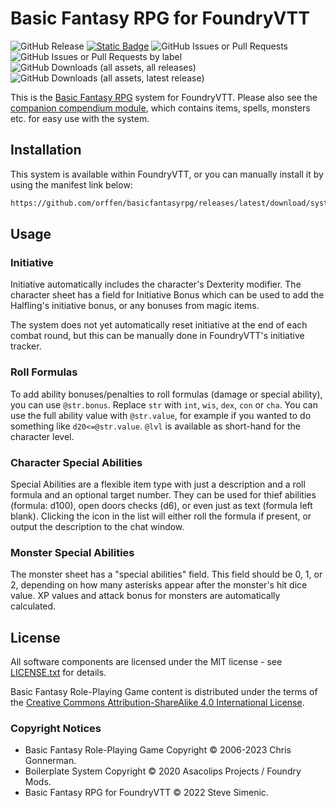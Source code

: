 # Basic Fantasy RPG for FoundryVTT

![GitHub Release](https://img.shields.io/github/v/release/orffen/basicfantasyrpg?logo=GitHub&label=Release)
[![Static Badge](https://img.shields.io/badge/Foundry%20Version-v11+-orange?logo=foundry-virtual-tabletop)](https://foundryvtt.com/)
![GitHub Issues or Pull Requests](https://img.shields.io/github/issues/orffen/basicfantasyrpg?logo=GitHub&label=Issues)
![GitHub Issues or Pull Requests by label](https://img.shields.io/github/issues/orffen/basicfantasyrpg/bug?logo=GitHub&label=Open%20Bugs&color=red)
![GitHub Downloads (all assets, all releases)](https://img.shields.io/github/downloads/orffen/basicfantasyrpg/total?logo=GitHub&label=Total%20Downloads)
![GitHub Downloads (all assets, latest release)](https://img.shields.io/github/downloads/orffen/basicfantasyrpg/latest/total?logo=GitHub&label=Downloads%3A%20Latest)

This is the [Basic Fantasy RPG](https://www.basicfantasy.org/) system for FoundryVTT. Please also see the [companion compendium module](https://github.com/Stew-rt/basicfantasyrpg-corerules-en), which contains items, spells, monsters etc. for easy use with the system.

## Installation

This system is available within FoundryVTT, or you can manually install it by using the manifest link below:

```html
https://github.com/orffen/basicfantasyrpg/releases/latest/download/system.json
```

## Usage

### Initiative

Initiative automatically includes the character's Dexterity modifier. The character sheet has a field for Initiative Bonus which can be used to add the Halfling's initiative bonus, or any bonuses from magic items.

The system does not yet automatically reset initiative at the end of each combat round, but this can be manually done in FoundryVTT's initiative tracker.

### Roll Formulas

To add ability bonuses/penalties to roll formulas (damage or special ability), you can use `@str.bonus`. Replace `str` with `int`, `wis`, `dex`, `con` or `cha`. You can use the full ability value with `@str.value`, for example if you wanted to do something like `d20<=@str.value`. `@lvl` is available as short-hand for the character level.

### Character Special Abilities

Special Abilities are a flexible item type with just a description and a roll formula and an optional target number. They can be used for thief abilities (formula: d100), open doors checks (d6), or even just as text (formula left blank). Clicking the icon in the list will either roll the formula if present, or output the description to the chat window.

### Monster Special Abilities

The monster sheet has a "special abilities" field. This field should be 0, 1, or 2, depending on how many asterisks appear after the monster's hit dice value. XP values and attack bonus for monsters are automatically calculated.

## License

All software components are licensed under the MIT license - see [LICENSE.txt](https://raw.githubusercontent.com/orffen/basicfantasyrpg/main/LICENSE.txt) for details.

Basic Fantasy Role-Playing Game content is distributed under the terms of the [Creative Commons Attribution-ShareAlike 4.0 International License](https://creativecommons.org/licenses/by-sa/4.0/).

### Copyright Notices

- Basic Fantasy Role-Playing Game Copyright © 2006-2023 Chris Gonnerman.
- Boilerplate System Copyright © 2020 Asacolips Projects / Foundry Mods.
- Basic Fantasy RPG for FoundryVTT © 2022 Steve Simenic.
